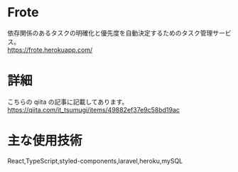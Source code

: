 # Frote

依存関係のあるタスクの明確化と優先度を自動決定するためのタスク管理サービス。  
https://frote.herokuapp.com/

# 詳細

こちらの qiita の記事に記載してあります。  
https://qiita.com/it_tsumugi/items/49882ef37e9c58bd19ac

# 主な使用技術

React,TypeScript,styled-components,laravel,heroku,mySQL
